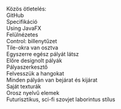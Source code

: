 Közös ötletelés:  
GitHub  
Specifikáció  
Using JavaFX  
Felülnézetes  
Control: billenytűzet  
Tile-okra van osztva  
Egyszerre egész pályát látsz  
Előre designolt pályák  
Pályaszerkesztő  
Felvesszük a hangokat  
Minden pályán van bejárat és kijárat  
Saját texturák  
Orosz nyelvű elemek  
Futurisztikus, sci-fi szovjet laborintus stílus  
